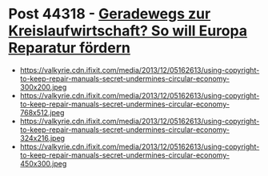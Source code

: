 # Post 44318 - [Geradewegs zur Kreislaufwirtschaft? So will Europa Reparatur fördern](https://www.ifixit.com/News/44318/geradewegs-zur-kreislaufwirtschaft-so-will-europa-reparatur-fordern)

- https://valkyrie.cdn.ifixit.com/media/2013/12/05162613/using-copyright-to-keep-repair-manuals-secret-undermines-circular-economy-300x200.jpeg
- https://valkyrie.cdn.ifixit.com/media/2013/12/05162613/using-copyright-to-keep-repair-manuals-secret-undermines-circular-economy-768x512.jpeg
- https://valkyrie.cdn.ifixit.com/media/2013/12/05162613/using-copyright-to-keep-repair-manuals-secret-undermines-circular-economy-324x216.jpeg
- https://valkyrie.cdn.ifixit.com/media/2013/12/05162613/using-copyright-to-keep-repair-manuals-secret-undermines-circular-economy-450x300.jpeg
